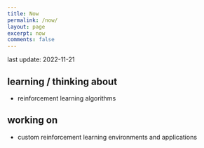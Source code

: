 ```yaml
---
title: Now
permalink: /now/
layout: page
excerpt: now
comments: false
---
```


last update: 2022-11-21

## learning / thinking about
- reinforcement learning algorithms

## working on
- custom reinforcement learning environments and applications